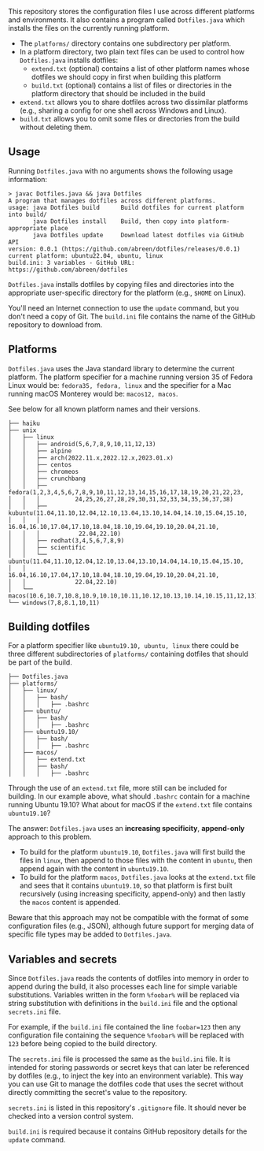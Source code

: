 This repository stores the configuration files I use across different
platforms and environments. It also contains a program called `Dotfiles.java`
which installs the files on the currently running platform.

*   The `platforms/` directory contains one subdirectory per platform.
*   In a platform directory, two plain text files can be used to control how
    `Dotfiles.java` installs dotfiles:
    -   `extend.txt` (optional) contains a list of other platform names whose
        dotfiles we should copy in first when building this platform
    -   `build.txt` (optional) contains a list of files or directories in the
        platform directory that should be included in the build
*   `extend.txt` allows you to share dotfiles across two dissimilar platforms
    (e.g., sharing a config for one shell across Windows and Linux).
*   `build.txt` allows you to omit some files or directories from the build
    without deleting them.


## Usage

Running `Dotfiles.java` with no arguments shows the following usage information:

```text
> javac Dotfiles.java && java Dotfiles
A program that manages dotfiles across different platforms.
usage: java Dotfiles build      Build dotfiles for current platform into build/
       java Dotfiles install    Build, then copy into platform-appropriate place
       java Dotfiles update     Download latest dotfiles via GitHub API
version: 0.0.1 (https://github.com/abreen/dotfiles/releases/0.0.1)
current platform: ubuntu22.04, ubuntu, linux
build.ini: 3 variables - GitHub URL: https://github.com/abreen/dotfiles
```

`Dotfiles.java` installs dotfiles by copying files and directories into the
appropriate user-specific directory for the platform (e.g., `$HOME` on Linux).

You'll need an Internet connection to use the `update` command, but you don't
need a copy of Git. The `build.ini` file contains the name of the GitHub
repository to download from.


## Platforms

`Dotfiles.java` uses the Java standard library to determine the current
platform. The platform specifier for a machine running version 35 of Fedora
Linux would be: `fedora35, fedora, linux` and the specifier for a Mac running
macOS Monterey would be: `macos12, macos`.

See below for all known platform names and their versions.

```text
├── haiku
├── unix
│   ├── linux
│   │   ├── android(5,6,7,8,9,10,11,12,13)
│   │   ├── alpine
│   │   ├── arch(2022.11.x,2022.12.x,2023.01.x)
│   │   ├── centos
│   │   ├── chromeos
│   │   ├── crunchbang
│   │   ├── fedora(1,2,3,4,5,6,7,8,9,10,11,12,13,14,15,16,17,18,19,20,21,22,23,
│   │   │          24,25,26,27,28,29,30,31,32,33,34,35,36,37,38)
│   │   ├── kubuntu(11.04,11.10,12.04,12.10,13.04,13.10,14.04,14.10,15.04,15.10,
│   │   │           16.04,16.10,17.04,17.10,18.04,18.10,19.04,19.10,20.04,21.10,
│   │   │           22.04,22.10)
│   │   ├── redhat(3,4,5,6,7,8,9)
│   │   ├── scientific
│   │   └── ubuntu(11.04,11.10,12.04,12.10,13.04,13.10,14.04,14.10,15.04,15.10,
│   │              16.04,16.10,17.04,17.10,18.04,18.10,19.04,19.10,20.04,21.10,
│   │              22.04,22.10)
│   └── macos(10.6,10.7,10.8,10.9,10.10,10.11,10.12,10.13,10.14,10.15,11,12,13)
└── windows(7,8,8.1,10,11)
```

## Building dotfiles

For a platform specifier like `ubuntu19.10, ubuntu, linux` there could be
three different subdirectories of `platforms/` containing dotfiles
that should be part of the build.

```text
├── Dotfiles.java
├── platforms/
│   ├── linux/
│   │   ├── bash/
│   │   │   ├── .bashrc
│   ├── ubuntu/
│   │   ├── bash/
│   │   │   ├── .bashrc
│   ├── ubuntu19.10/
│   │   ├── bash/
│   │   │   ├── .bashrc
│   ├── macos/
│   │   ├── extend.txt
│   │   ├── bash/
│   │   │   ├── .bashrc
```

Through the use of an `extend.txt` file, more still can be included for
building. In our example above, what should `.bashrc` contain for a machine
running Ubuntu 19.10? What about for macOS if the `extend.txt` file contains
`ubuntu19.10`?

The answer: `Dotfiles.java` uses an **increasing specificity**, **append-only**
approach to this problem.

*   To build for the platform `ubuntu19.10`, `Dotfiles.java` will first build
    the files in `linux`, then append to those files with the content in
    `ubuntu`, then append again with the content in `ubuntu19.10`.
*   To build for the platform `macos`, `Dotfiles.java` looks at the `extend.txt`
    file and sees that it contains `ubuntu19.10`, so that platform is first
    built recursively (using increasing specificity, append-only) and then
    lastly the `macos` content is appended.

Beware that this approach may not be compatible with the format of some
configuration files (e.g., JSON), although future support for merging data
of specific file types may be added to `Dotfiles.java`.


## Variables and secrets

Since `Dotfiles.java` reads the contents of dotfiles into memory in order to
append during the build, it also processes each line for simple variable
substitutions. Variables written in the form `%foobar%` will be replaced via
string substitution with definitions in the `build.ini` file and the
optional `secrets.ini` file.

For example, if the `build.ini` file contained the line `foobar=123` then any
configuration file containing the sequence `%foobar%` will be replaced
with `123` before being copied to the build directory.

The `secrets.ini` file is processed the same as the `build.ini` file.
It is intended for storing passwords or secret keys that can later
be referenced by dotfiles (e.g., to inject the key into an environment
variable). This way you can use Git to manage the dotfiles code that uses the
secret without directly committing the secret's value to the repository.

`secrets.ini` is listed in this repository's `.gitignore` file. It should never
be checked into a version control system.

`build.ini` is required because it contains GitHub repository details
for the `update` command.